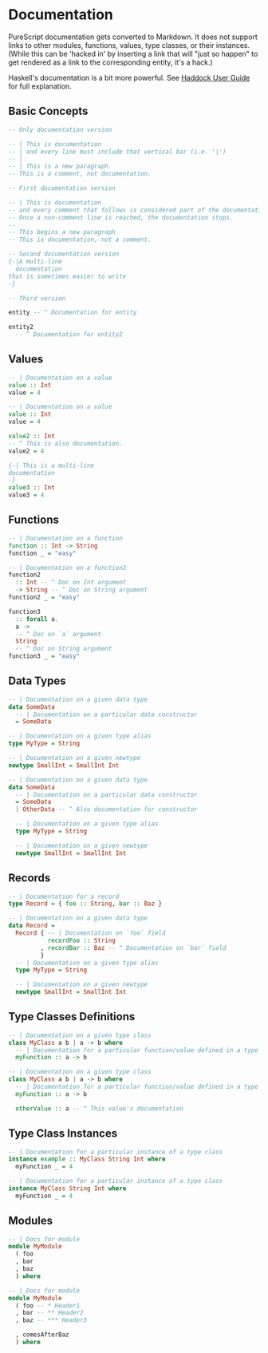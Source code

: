 # Documentation

PureScript documentation gets converted to Markdown. It does not support links to other modules, functions, values, type classes, or their instances. (While this can be 'hacked in' by inserting a link that will "just so happen" to get rendered as a link to the corresponding entity, it's a hack.)

Haskell's documentation is a bit more powerful. See [Haddock User Guide](https://www.haskell.org/haddock/doc/html/index.html) for full explanation.

## Basic Concepts

```purescript
-- Only documentation version

-- | This is documentation
-- | and every line must include that vertical bar (i.e. '|')
-- |
-- | This is a new paragraph.
-- This is a comment, not documentation.
```

```haskell
-- First documentation version

-- | This is documentation
-- and every comment that follows is considered part of the documentation
-- Once a non-comment line is reached, the documentation stops.
--
-- This begins a new paragraph
-- This is documentation, not a comment.

-- Second documentation version
{-|A multi-line
  documentation
that is sometimes easier to write
-}

-- Third version

entity -- ^ Documentation for entity

entity2
  -- ^ Documentation for entity2
```

## Values

```purescript
-- | Documentation on a value
value :: Int
value = 4
```

```haskell
-- | Documentation on a value
value :: Int
value = 4

value2 :: Int
-- ^ This is also documentation.
value2 = 4

{-| This is a multi-line
documentation
-}
value3 :: Int
value3 = 4
```

## Functions

```purescript
-- | Documentation on a function
function :: Int -> String
function _ = "easy"
```

```haskell
-- | Documentation on a function2
function2
  :: Int -- ^ Doc on Int argument
  -> String -- ^ Doc on String argument
function2 _ = "easy"

function3
  :: forall a.
  a ->
  -- ^ Doc on `a` argument
  String
  -- ^ Doc on String argument
function3 _ = "easy"
```

## Data Types

```purescript
-- | Documentation on a given data type
data SomeData
  -- | Documentation on a particular data constructor
  = SomeData

-- | Documentation on a given type alias
type MyType = String

-- | Documentation on a given newtype
newtype SmallInt = SmallInt Int
```

```haskell
-- | Documentation on a given data type
data SomeData
  -- | Documentation on a particular data constructor
  = SomeData
  | OtherData -- ^ Also documentation for constructor

  -- | Documentation on a given type alias
  type MyType = String

  -- | Documentation on a given newtype
  newtype SmallInt = SmallInt Int
```

## Records


```purescript
-- | Documentation for a record
type Record = { foo :: String, bar :: Baz }
```

```haskell
-- | Documentation on a given data type
data Record =
  Record { -- | Documentation on `foo` field
           recordFoo :: String
         , recordBar :: Baz -- ^ Documentation on `bar` field
         }
  -- | Documentation on a given type alias
  type MyType = String

  -- | Documentation on a given newtype
  newtype SmallInt = SmallInt Int
```

## Type Classes Definitions

```purescript
-- | Documentation on a given type class
class MyClass a b | a -> b where
  -- | Documentation for a particular function/value defined in a type class
  myFunction :: a -> b
```

```haskell
-- | Documentation on a given type class
class MyClass a b | a -> b where
  -- | Documentation for a particular function/value defined in a type class
  myFunction :: a -> b

  otherValue :: a -- ^ This value's documentation
```

## Type Class Instances

```purescript
-- | Documentation for a particular instance of a type class
instance example :: MyClass String Int where
  myFunction _ = 4
```

```haskell
-- | Documentation for a particular instance of a type class
instance MyClass String Int where
  myFunction _ = 4
```

## Modules

```purescript
-- | Docs for module
module MyModule
  ( foo
  , bar
  , baz
  ) where
```

```haskell
-- | Docs for module
module MyModule
  ( foo -- * Header1
  , bar -- ** Header2
  , baz -- *** Header3

  , comesAfterBaz
  ) where
```
